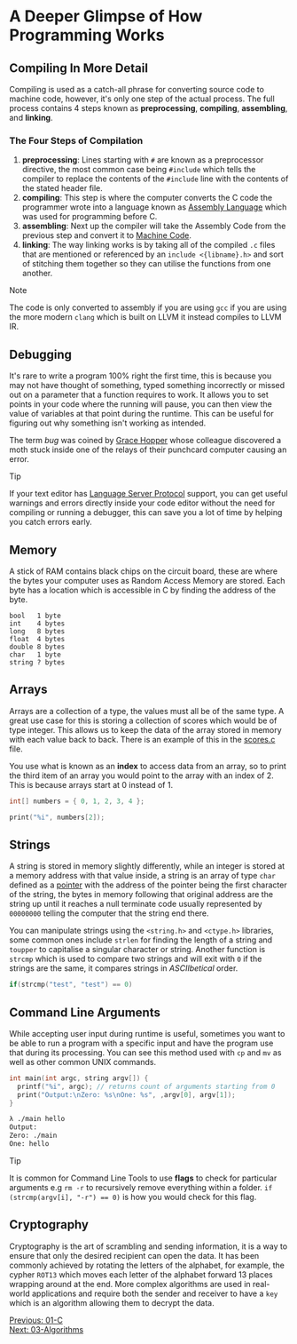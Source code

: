 # A Deeper Glimpse of How Programming Works

## Compiling In More Detail

Compiling is used as a catch-all phrase for converting source code to machine code, however, it's only one step of the actual process. The full process contains 4 steps known as __preprocessing__, __compiling__, __assembling__, and __linking__.

### The Four Steps of Compilation

1. **preprocessing**:
   Lines starting with `#` are known as a preprocessor directive, the most common case being `#include` which tells the compiler to replace the contents of the `#include` line with the contents of the stated header file.
2. **compiling**:
  This step is where the computer converts the C code the programmer wrote into a language known as [Assembly Language](https://en.wikipedia.org/wiki/Assembly_language) which was used for programming before C.
3. **assembling**:
  Next up the compiler will take the Assembly Code from the previous step and convert it to [Machine Code](https://en.wikipedia.org/wiki/Machine_Code). 
4. **linking**:
   The way linking works is by taking all of the compiled `.c` files that are mentioned or referenced by an `include <{libname}.h>` and sort of stitching them together so they can utilise the functions from one another.

> [!NOTE]
> The code is only converted to assembly if you are using `gcc` if you are using the more modern `clang` which is built on LLVM it instead compiles to LLVM IR.

## Debugging

It's rare to write a program 100% right the first time, this is because you may not have thought of something, typed something incorrectly or missed out on a parameter that a function requires to work. It allows you to set points in your code where the running will pause, you can then view the value of variables at that point during the runtime. This can be useful for figuring out why something isn't working as intended.

The term _bug_ was coined by [Grace Hopper](https://en.wikipedia.org/wiki/Grace_Hopper) whose colleague discovered a moth stuck inside one of the relays of their punchcard computer causing an error.

> [!TIP]
> If your text editor has [Language Server Protocol](https://en.wikipedia.org/wiki/Language_Server_Protocol) support, you can get useful warnings and errors directly inside your code editor without the need for compiling or running a debugger, this can save you a lot of time by helping you catch errors early.

## Memory

A stick of RAM contains black chips on the circuit board, these are where the bytes your computer uses as Random Access Memory are stored. Each byte has a location which is accessible in C by finding the address of the byte.

```
bool   1 byte
int    4 bytes
long   8 bytes
float  4 bytes
double 8 bytes
char   1 byte
string ? bytes
```

## Arrays

Arrays are a collection of a type, the values must all be of the same type. A great use case for this is storing a collection of scores which would be of type integer. This allows us to keep the data of the array stored in memory with each value back to back. There is an example of this in the [scores.c](./scores.c) file.

You use what is known as an __index__ to access data from an array, so to print the third item of an array you would point to the array with an index of 2. This is because arrays start at 0 instead of 1.

```c
int[] numbers = { 0, 1, 2, 3, 4 };

print("%i", numbers[2]);
```

## Strings

A string is stored in memory slightly differently, while an integer is stored at a memory address with that value inside, a string is an array of type `char` defined as a [pointer](../04-Memory#pointers) with the address of the pointer being the first character of the string, the bytes in memory following that original address are the string up until it reaches a null terminate code usually represented by `00000000` telling the computer that the string end there.

You can manipulate strings using the `<string.h>` and `<ctype.h>` libraries, some common ones include `strlen` for finding the length of a string and `toupper` to capitalise a singular character or string. Another function is `strcmp` which is used to compare two strings and will exit with `0` if the strings are the same, it compares strings in _ASCIIbetical_ order. 

```c
if(strcmp("test", "test") == 0)
```

## Command Line Arguments

While accepting user input during runtime is useful, sometimes you want to be able to run a program with a specific input and have the program use that during its processing. You can see this method used with `cp` and `mv` as well as other common UNIX commands.

```c
int main(int argc, string argv[]) {
  printf("%i", argc); // returns count of arguments starting from 0
  print("Output:\nZero: %s\nOne: %s", ,argv[0], argv[1]);
}
```
```sh
λ ./main hello
Output:
Zero: ./main
One: hello
```

> [!TIP]
> It is common for Command Line Tools to use __flags__ to check for particular arguments e.g `rm -r` to recursively remove everything within a folder. `if (strcmp(argv[i], "-r") == 0)` is how you would check for this flag.

## Cryptography

Cryptography is the art of scrambling and sending information, it is a way to ensure that only the desired recipient can open the data. It has been commonly achieved by rotating the letters of the alphabet, for example, the cypher `ROT13` which moves each letter of the alphabet forward 13 places wrapping around at the end. More complex algorithms are used in real-world applications and require both the sender and receiver to have a `key` which is an algorithm allowing them to decrypt the data.

[Previous: 01-C](../01-C/README.md) <br />
[Next: 03-Algorithms](../03-Algorithms/README.md)
